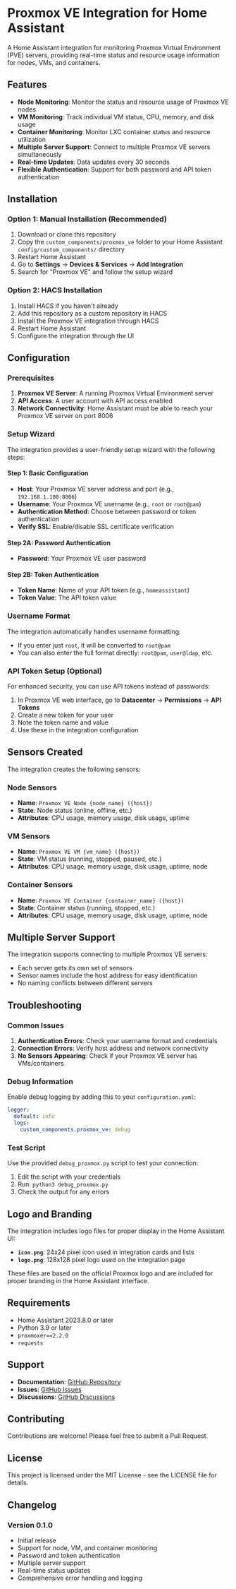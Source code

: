 # Proxmox VE Integration for Home Assistant

A Home Assistant integration for monitoring Proxmox Virtual Environment (PVE) servers, providing real-time status and resource usage information for nodes, VMs, and containers.

## Features

- **Node Monitoring**: Monitor the status and resource usage of Proxmox VE nodes
- **VM Monitoring**: Track individual VM status, CPU, memory, and disk usage
- **Container Monitoring**: Monitor LXC container status and resource utilization
- **Multiple Server Support**: Connect to multiple Proxmox VE servers simultaneously
- **Real-time Updates**: Data updates every 30 seconds
- **Flexible Authentication**: Support for both password and API token authentication

## Installation

### Option 1: Manual Installation (Recommended)

1. Download or clone this repository
2. Copy the `custom_components/proxmox_ve` folder to your Home Assistant `config/custom_components/` directory
3. Restart Home Assistant
4. Go to **Settings** → **Devices & Services** → **Add Integration**
5. Search for "Proxmox VE" and follow the setup wizard

### Option 2: HACS Installation

1. Install HACS if you haven't already
2. Add this repository as a custom repository in HACS
3. Install the Proxmox VE integration through HACS
4. Restart Home Assistant
5. Configure the integration through the UI

## Configuration

### Prerequisites

1. **Proxmox VE Server**: A running Proxmox Virtual Environment server
2. **API Access**: A user account with API access enabled
3. **Network Connectivity**: Home Assistant must be able to reach your Proxmox VE server on port 8006

### Setup Wizard

The integration provides a user-friendly setup wizard with the following steps:

#### Step 1: Basic Configuration
- **Host**: Your Proxmox VE server address and port (e.g., `192.168.1.100:8006`)
- **Username**: Your Proxmox VE username (e.g., `root` or `root@pam`)
- **Authentication Method**: Choose between password or token authentication
- **Verify SSL**: Enable/disable SSL certificate verification

#### Step 2A: Password Authentication
- **Password**: Your Proxmox VE user password

#### Step 2B: Token Authentication
- **Token Name**: Name of your API token (e.g., `homeassistant`)
- **Token Value**: The API token value

### Username Format

The integration automatically handles username formatting:
- If you enter just `root`, it will be converted to `root@pam`
- You can also enter the full format directly: `root@pam`, `user@ldap`, etc.

### API Token Setup (Optional)

For enhanced security, you can use API tokens instead of passwords:

1. In Proxmox VE web interface, go to **Datacenter** → **Permissions** → **API Tokens**
2. Create a new token for your user
3. Note the token name and value
4. Use these in the integration configuration

## Sensors Created

The integration creates the following sensors:

### Node Sensors
- **Name**: `Proxmox VE Node {node_name} ({host})`
- **State**: Node status (online, offline, etc.)
- **Attributes**: CPU usage, memory usage, disk usage, uptime

### VM Sensors
- **Name**: `Proxmox VE VM {vm_name} ({host})`
- **State**: VM status (running, stopped, paused, etc.)
- **Attributes**: CPU usage, memory usage, disk usage, uptime, node

### Container Sensors
- **Name**: `Proxmox VE Container {container_name} ({host})`
- **State**: Container status (running, stopped, etc.)
- **Attributes**: CPU usage, memory usage, disk usage, uptime, node

## Multiple Server Support

The integration supports connecting to multiple Proxmox VE servers:
- Each server gets its own set of sensors
- Sensor names include the host address for easy identification
- No naming conflicts between different servers

## Troubleshooting

### Common Issues

1. **Authentication Errors**: Check your username format and credentials
2. **Connection Errors**: Verify host address and network connectivity
3. **No Sensors Appearing**: Check if your Proxmox VE server has VMs/containers

### Debug Information

Enable debug logging by adding this to your `configuration.yaml`:

```yaml
logger:
  default: info
  logs:
    custom_components.proxmox_ve: debug
```

### Test Script

Use the provided `debug_proxmox.py` script to test your connection:

1. Edit the script with your credentials
2. Run: `python3 debug_proxmox.py`
3. Check the output for any errors

## Logo and Branding

The integration includes logo files for proper display in the Home Assistant UI:

- **`icon.png`**: 24x24 pixel icon used in integration cards and lists
- **`logo.png`**: 128x128 pixel logo used on the integration page

These files are based on the official Proxmox logo and are included for proper branding in the Home Assistant interface.

## Requirements

- Home Assistant 2023.8.0 or later
- Python 3.9 or later
- `proxmoxer==2.2.0`
- `requests`

## Support

- **Documentation**: [GitHub Repository](https://github.com/itskodashi/hassio-integrations)
- **Issues**: [GitHub Issues](https://github.com/itskodashi/hassio-integrations/issues)
- **Discussions**: [GitHub Discussions](https://github.com/itskodashi/hassio-integrations/discussions)

## Contributing

Contributions are welcome! Please feel free to submit a Pull Request.

## License

This project is licensed under the MIT License - see the LICENSE file for details.

## Changelog

### Version 0.1.0
- Initial release
- Support for node, VM, and container monitoring
- Password and token authentication
- Multiple server support
- Real-time status updates
- Comprehensive error handling and logging
